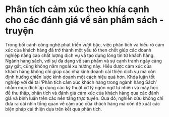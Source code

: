 # Phân tích cảm xúc theo khía cạnh cho các đánh giá về sản phẩm sách - truyện
Trong bối cảnh công nghệ phát triển vượt bậc, việc phân tích và hiểu rõ cảm xúc
của khách hàng đã trở thành một yếu tố then chốt giúp các doanh nghiệp nâng
cao chất lượng dịch vụ và tạo dựng lòng tin từ khách hàng. Ngành hàng sách, với
sự đa dạng về sản phẩm và sự cạnh tranh ngày càng gay gắt, cũng không nằm
ngoài xu hướng này. Hiểu được cảm xúc của khách hàng không chỉ giúp các nhà
kinh doanh cải thiện dịch vụ mà còn định hướng chiến lược kinh doanh một cách
hiệu quả hơn.
Khóa luận tốt nghiệp với đề tài ‘Phân tích cảm xúc khách hàng trong ngành
hàng Sách’ nhằm mục đích áp dụng các kỹ thuật xử lý ngôn ngữ tự nhiên và máy
học để thu thập, phân tích và đánh giá cảm xúc của khách hàng qua các đánh giá
và bình luận trên các nền tảng trực tuyến. Qua đó, nghiên cứu không chỉ đưa ra
cái nhìn tổng quan về cảm xúc của khách hàng mà còn đề xuất các biện pháp cải
thiện dựa trên kết quả phân tích.
